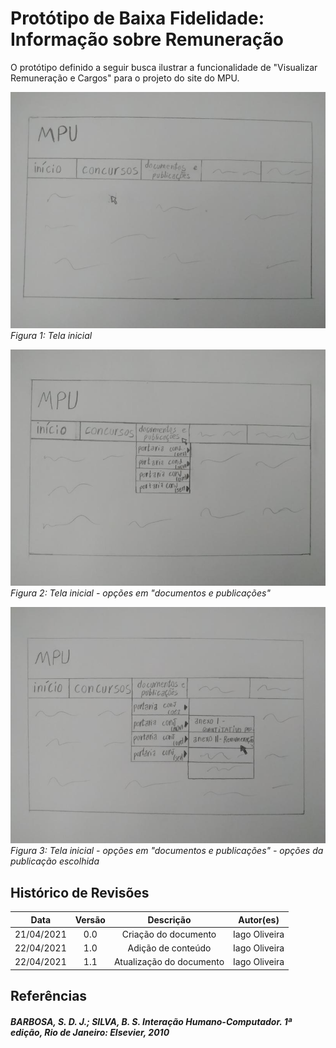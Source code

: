 # Protótipo de Baixa Fidelidade: Informação sobre Remuneração

O protótipo definido a seguir busca ilustrar a funcionalidade de "Visualizar Remuneração e Cargos" para o projeto do site do MPU.

![fig1](../assets/prototipos/prototipo_papel_2_1.jpg)
*Figura 1: Tela inicial*

![fig2](../assets/prototipos/prototipo_papel_2_2.jpg)
*Figura 2: Tela inicial - opções em "documentos e publicações"*

![fig3](../assets/prototipos/prototipo_papel_2_3.jpg)
*Figura 3: Tela inicial - opções em "documentos e publicações" - opções da publicação escolhida*


## Histórico de Revisões 

| Data | Versão | Descrição | Autor(es) |
| :----: | :----: | :----: | :----: |
| 21/04/2021 | 0.0 | Criação do documento | Iago Oliveira
| 22/04/2021 | 1.0| Adição de conteúdo | Iago Oliveira
| 22/04/2021 | 1.1| Atualização do documento | Iago Oliveira


## Referências
##### BARBOSA, S. D. J.; SILVA, B. S. Interação Humano-Computador. 1ª edição, Rio de Janeiro: Elsevier, 2010

